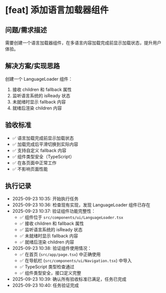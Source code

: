 # [feat] 添加语言加载器组件

## 问题/需求描述
需要创建一个语言加载器组件，在多语言内容加载完成前显示加载状态，提升用户体验。

## 解决方案/实现思路
创建一个 LanguageLoader 组件：
1. 接收 children 和 fallback 属性
2. 监听语言系统的 isReady 状态
3. 未就绪时显示 fallback 内容
4. 就绪后渲染 children 内容

## 验收标准
- ✅ 语言加载完成前显示加载状态
- ✅ 加载完成后平滑切换到实际内容
- ✅ 支持自定义 fallback 内容
- ✅ 组件类型安全（TypeScript）
- ✅ 在各页面中正常工作
- ✅ 不影响页面性能

## 执行记录
- 2025-09-23 10:35: 开始执行任务
- 2025-09-23 10:36: 检查现有实现，发现 LanguageLoader 组件已存在
- 2025-09-23 10:37: 验证组件功能完整性：
  - ✅ 组件位于 `src/components/ui/LanguageLoader.tsx`
  - ✅ 接收 children 和 fallback 属性
  - ✅ 监听语言系统的 isReady 状态
  - ✅ 未就绪时显示 fallback 内容
  - ✅ 就绪后渲染 children 内容
- 2025-09-23 10:38: 验证组件使用情况：
  - ✅ 在首页 (`src/app/page.tsx`) 中正确使用
  - ✅ 在导航栏 (`src/components/ui/Navigation.tsx`) 中导入
  - ✅ TypeScript 类型检查通过
  - ✅ 组件类型安全，接口定义完整
- 2025-09-23 10:39: 确认所有验收标准已满足，任务已完成
- 2025-09-23 10:40: 任务验证完成